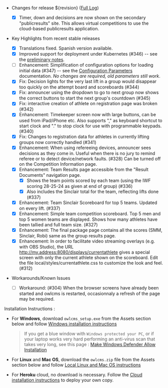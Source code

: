 * Changes for release ${revision}  ([Full Log](https://github.com/jflamy/owlcms4/issues?utf8=%E2%9C%93&q=is%3Aclosed+is%3Aissue+project%3Ajflamy%2Fowlcms4%2F1+))
   * [x] Timer, down and decisions are now shown on the secondary "publicresults" site.  This allows virtual competitions to use the cloud-based publicresults application.
* Key Highlights from recent stable releases
   * [x] Translations fixed.  Spanish version available.
   * [x] Improved support for deployment under Kubernetes (#346) -- see the [preliminary notes](https://jflamy-dev.github.io/owlcms4-prerelease/#/Heroku.md).
   * [ ] Enhancement: Simplification of configuration options for loading initial data (#347) -- see the [Configuration Parameters](https://jflamy-dev.github.io/owlcms4-prerelease/#/Configuration.md) documentation. *No changes are required, old parameters still work*.
   * [x] Fix: Decision lights for the very last lift in a group would disappear too quickly on the attempt board and scoreboards (#344)
   * [x] Fix: announcer using the dropdown to go to next group now shows the correct buttons to start the next group's countdown (#345)
   * [x] Fix: interactive creation of athlete on registration page was broken (#342)
   * [x] Enhancement: Timekeeper screen now with large buttons, can be used from iPad/iPhone etc.  Also supports "," as keyboard shortcut to start clock and "." to stop clock for use with programmable keypads. (#340) 
   * [x] Fix: Changes to registration data for athletes in currently lifting groups now correctly handled (#341)
   * [x] Enhancement: When using refereeing devices, announcer sees decisions as they come in. Useful when there is no jury to remind referee or to detect device/network faults. (#328)  Can be turned off on the Competition Information page.
   * [x] Enhancement: Team Results page accessible from the "Result Documents" navigation page. 
     * [x] Shows the team points scored by each team (using the IWF scoring 28-25-24 as given at end of group) (#336)   
     * [x] Also includes the Sinclair total for the team, reflecting lifts done (#337)
   * [x] Enhancement: Team Sinclair Scoreboard for top 5 teams.  Updated on every lift. (#337)
   * [x] Enhancement: Simple team competition scoreboard.  Top 5 men and top 5 women teams are displayed. Shows how many athletes have been tallied and full team size. (#327)
   * [x] Enhancement: The final package page contains all the scores (SMM, Sinclair, Robi) same as the group results page.
   * [x] Enhancement: In order to facilitate video streaming overlays (e.g. with OBS Studio), the URL http://my.address:8080/displays/currentathlete gives a special screen with only the current athlete shown on the scoreboard.  Edit the file local/styles/currentathlete.css to customize the look and feel. (#312)
* Workarounds/Known Issues
  
  - [ ] Workaround: (#304) When the browser screens have already been started and owlcms is restarted,  occasionnaly a refresh of the page may be required.

Installation Instructions :
  - For **Windows**, download `owlcms_setup.exe` from the Assets section below and follow [Windows installation instructions](https://jflamy.github.io/owlcms4/#/LocalWindowsSetup.md) 
    
    > If you get a blue window with `Windows protected your PC`, or if your laptop works very hard performing an anti-virus scan that takes very long, see this page : [Make Windows Defender Allow Installation](https://jflamy.github.io/owlcms4/#/DefenderOff)
  - For **Linux** and **Mac OS**, download the `owlcms.zip` file from the Assets section below and follow [Local Linux and Mac OS instructions](https://jflamy.github.io/owlcms4/#/LocalLinuxMacSetup.md) 
  - For **Heroku** cloud, no download is necessary. Follow the [Cloud installation instructions](https://jflamy.github.io/owlcms4/#/Heroku.md) to deploy your own copy.
